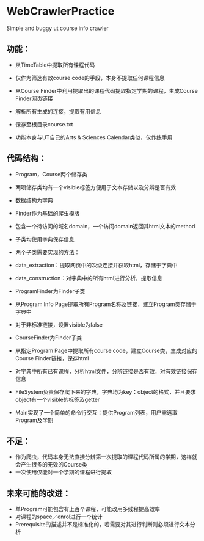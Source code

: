 # WebCrawlerPractice
Simple and buggy ut course info crawler

功能：
---

* 从TimeTable中提取所有课程代码

* 仅作为筛选有效course code的手段，本身不提取任何课程信息

* 从Course Finder中利用提取出的课程代码提取指定学期的课程，生成Course Finder网页链接
* 解析所有生成的连接，提取有用信息
* 保存至根目录course.txt
* 功能本身与UT自己的Arts & Sciences Calendar类似，仅作练手用

代码结构：
-----

* Program，Course两个储存类

* 两项储存类均有一个visible标签方便用于文本存储以及分辨是否有效
* 数据结构为字典

* Finder作为基础的爬虫模版

* 包含一个待访问的域名domain，一个访问domain返回其html文本的method
* 子类均使用字典保存信息
* 两个子类需要实现的方法：

* data\_extraction：提取网页中的次级连接并获取html，存储于字典中
* data\_construction：对字典中的所有html进行分析，提取信息

* ProgramFinder为Finder子类

* 从Program Info Page提取所有Program名称及链接，建立Program类存储于字典中
* 对于非标准链接，设置visible为false

* CourseFinder为Finder子类

* 从指定Program Page中提取所有course code，建立Course类，生成对应的Course Finder链接，保存html
* 对字典中所有已有课程，分析html文件，分辨链接是否有效，对有效链接保存信息

* FileSystem负责保存爬下来的字典，字典均为key：object的格式，并且要求object有一个visible的标签及getter
* Main实现了一个简单的命令行交互：提供Program列表，用户需选取Program及学期

不足：
---

* 作为爬虫，代码本身无法直接分辨第一次提取的课程代码所属的学期，这样就会产生很多的无效的Course类
* 一次使用仅能对一个学期的课程进行提取

未来可能的改进：
--------

* 单Program可能包含有上百个课程，可能改用多线程提高效率
* 对课程的space／enrol进行一个统计
* Prerequisite的描述并不是标准化的，若需要对其进行判断则必须进行文本分析
